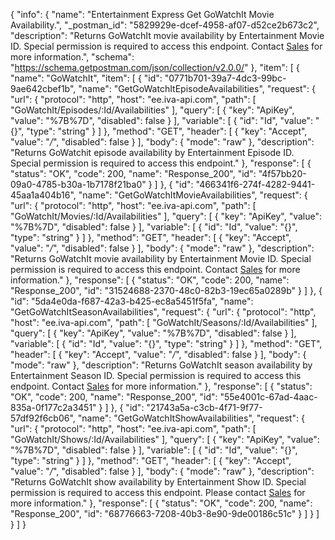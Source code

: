 {
  "info": {
    "name": "Entertainment Express Get GoWatchIt Movie Availability.",
    "_postman_id": "5829929e-dcef-4958-af07-d52ce2b673c2",
    "description": "Returns GoWatchIt movie availability by Entertainment Movie ID.  Special permission is required to access this endpoint.  Contact [Sales](mailto:Sales@InternetVideoArchive.com) for more information.",
    "schema": "https://schema.getpostman.com/json/collection/v2.0.0/"
  },
  "item": [
    {
      "name": "GoWatchIt",
      "item": [
        {
          "id": "0771b701-39a7-4dc3-99bc-9ae642cbef1b",
          "name": "GetGoWatchItEpisodeAvailabilities",
          "request": {
            "url": {
              "protocol": "http",
              "host": "ee.iva-api.com",
              "path": [
                "GoWatchIt/Episodes/:Id/Availabilities"
              ],
              "query": [
                {
                  "key": "ApiKey",
                  "value": "%7B%7D",
                  "disabled": false
                }
              ],
              "variable": [
                {
                  "id": "Id",
                  "value": "{}",
                  "type": "string"
                }
              ]
            },
            "method": "GET",
            "header": [
              {
                "key": "Accept",
                "value": "*/*",
                "disabled": false
              }
            ],
            "body": {
              "mode": "raw"
            },
            "description": "Returns GoWatchit episode availability by Entertainment Episode ID. Special permission is required to access this endpoint."
          },
          "response": [
            {
              "status": "OK",
              "code": 200,
              "name": "Response_200",
              "id": "4f57bb20-09a0-4785-b30a-1b7178f21ba0"
            }
          ]
        },
        {
          "id": "466341f6-274f-4282-9441-45aa1a404b16",
          "name": "GetGoWatchItMovieAvailabilities",
          "request": {
            "url": {
              "protocol": "http",
              "host": "ee.iva-api.com",
              "path": [
                "GoWatchIt/Movies/:Id/Availabilities"
              ],
              "query": [
                {
                  "key": "ApiKey",
                  "value": "%7B%7D",
                  "disabled": false
                }
              ],
              "variable": [
                {
                  "id": "Id",
                  "value": "{}",
                  "type": "string"
                }
              ]
            },
            "method": "GET",
            "header": [
              {
                "key": "Accept",
                "value": "*/*",
                "disabled": false
              }
            ],
            "body": {
              "mode": "raw"
            },
            "description": "Returns GoWatchIt movie availability by Entertainment Movie ID.  Special permission is required to access this endpoint.  Contact [Sales](mailto:Sales@InternetVideoArchive.com) for more information."
          },
          "response": [
            {
              "status": "OK",
              "code": 200,
              "name": "Response_200",
              "id": "31524688-2370-48c0-82b3-19ec65a0289b"
            }
          ]
        },
        {
          "id": "5da4e0da-f687-42a3-b425-ec8a5451f5fa",
          "name": "GetGoWatchItSeasonAvailabilities",
          "request": {
            "url": {
              "protocol": "http",
              "host": "ee.iva-api.com",
              "path": [
                "GoWatchIt/Seasons/:Id/Availabilities"
              ],
              "query": [
                {
                  "key": "ApiKey",
                  "value": "%7B%7D",
                  "disabled": false
                }
              ],
              "variable": [
                {
                  "id": "Id",
                  "value": "{}",
                  "type": "string"
                }
              ]
            },
            "method": "GET",
            "header": [
              {
                "key": "Accept",
                "value": "*/*",
                "disabled": false
              }
            ],
            "body": {
              "mode": "raw"
            },
            "description": "Returns GoWatchIt season availability by Entertainment Season ID.  Special permission is required to access this endpoint.  Contact [Sales](mailto:Sales@InternetVideoArchive.com) for more information."
          },
          "response": [
            {
              "status": "OK",
              "code": 200,
              "name": "Response_200",
              "id": "55e4001c-67ad-4aac-835a-0f177c2a3451"
            }
          ]
        },
        {
          "id": "21743a5a-c3cb-4f71-9f77-57df92f6cb06",
          "name": "GetGoWatchItShowAvailabilities",
          "request": {
            "url": {
              "protocol": "http",
              "host": "ee.iva-api.com",
              "path": [
                "GoWatchIt/Shows/:Id/Availabilities"
              ],
              "query": [
                {
                  "key": "ApiKey",
                  "value": "%7B%7D",
                  "disabled": false
                }
              ],
              "variable": [
                {
                  "id": "Id",
                  "value": "{}",
                  "type": "string"
                }
              ]
            },
            "method": "GET",
            "header": [
              {
                "key": "Accept",
                "value": "*/*",
                "disabled": false
              }
            ],
            "body": {
              "mode": "raw"
            },
            "description": "Returns GoWatchIt show availability by Entertainment Show ID.  Special permission is required to access this endpoint. Please contact [Sales](mailto:Sales@InternetVideoArchive.com) for more information."
          },
          "response": [
            {
              "status": "OK",
              "code": 200,
              "name": "Response_200",
              "id": "68776663-7208-40b3-8e90-9de00186c51c"
            }
          ]
        }
      ]
    }
  ]
}
